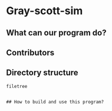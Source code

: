 # Gray-scott-sim

## What can our program do?

## Contributors

## Directory structure

```
filetree 


## How to build and use this program?
